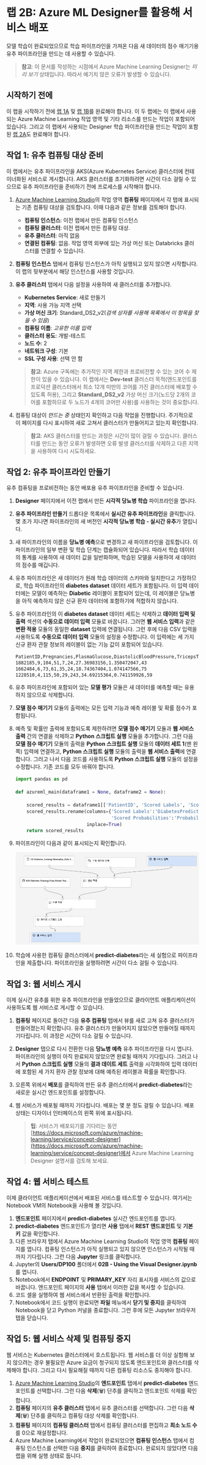 ﻿# 랩 2B: Azure ML Designer를 활용해 서비스 배포

모델 학습이 완료되었으므로 학습 파이프라인을 가져온 다음 새 데이터의 점수 매기기용 유추 파이프라인을 만드는 데 사용할 수 있습니다.

> **참고**: 이 문서를 작성하는 시점에서 Azure Machine Learning Designer는 *미리 보기* 상태입니다. 따라서 예기치 않은 오류가 발생할 수 있습니다.

## 시작하기 전에

이 랩을 시작하기 전에 [랩 1A](Lab01A.md) 및 [랩 1B](Lab01B.md)를 완료해야 합니다. 이 두 랩에는 이 랩에서 사용되는 Azure Machine Learning 작업 영역 및 기타 리소스를 만드는 작업이 포함되어 있습니다. 그리고 이 랩에서 사용되는 Designer 학습 파이프라인을 만드는 작업이 포함된 [랩 2A](Lab02A.md)도 완료해야 합니다.

## 작업 1: 유추 컴퓨팅 대상 준비

이 랩에서는 유추 파이프라인을 AKS(Azure Kubernetes Service) 클러스터에 컨테이너화된 서비스로 게시합니다. AKS 클러스터를 초기화하려면 시간이 다소 걸릴 수 있으므로 유추 파이프라인을 준비하기 전에 프로세스를 시작해야 합니다.

1. [Azure Machine Learning Studio](https://ml.azure.com)의 작업 영역 **컴퓨팅** 페이지에서 각 탭에 표시되는 기존 컴퓨팅 대상을 검토합니다. 이때 다음과 같은 정보를 검토해야 합니다.
    * **컴퓨팅 인스턴스**: 이전 랩에서 만든 컴퓨팅 인스턴스
    * **컴퓨팅 클러스터**: 이전 랩에서 만든 컴퓨팅 대상.
    * **유추 클러스터**: 아직 없음
    * **연결된 컴퓨팅**: 없음. 작업 영역 외부에 있는 가상 머신 또는 Databricks 클러스터를 연결할 수 있습니다.

2. **컴퓨팅 인스턴스** 탭에서 컴퓨팅 인스턴스가 아직 실행되고 있지 않으면 시작합니다. 이 랩의 뒷부분에서 해당 인스턴스를 사용할 것입니다.

3. **유추 클러스터** 탭에서 다음 설정을 사용하여 새 클러스터를 추가합니다.
    * **Kubernetes Service**: 새로 만들기
    * **지역**: 사용 가능 지역 선택
    * **가상 머신 크기**: Standard_DS2_v2(*검색 상자를 사용해 목록에서 이 항목을 찾을 수 있음*)
    * **컴퓨팅 이름**: *고유한 이름 입력*
    * **클러스터 용도**: 개발-테스트
    * **노드 수**: 2
    * **네트워크 구성**: 기본
    * **SSL 구성 사용**: 선택 안 함

    > **참고**: Azure 구독에는 추가적인 지역 제한과 프로비전할 수 있는 코어 수 제한이 있을 수 있습니다. 이 랩에서는 **Dev-test** 클러스터 목적(엔드포인트를 프로덕션 클러스터에서 최소 12개 미만의 코어를 가진 클러스터에 배포할 수 있도록 허용), 그리고 **Standard_DS2_v2** 가상 머신 크기(노드당 2개의 코어를 포함하므로 두 노드가 4개의 코어만 사용)를 사용하는 것이 중요합니다.

4. 컴퓨팅 대상이 *만드는 중* 상태인지 확인하고 다음 작업을 진행합니다. 주기적으로 이 페이지를 다시 표시하여 새로 고쳐서 클러스터가 만들어지고 있는지 확인합니다.

    > **참고**: AKS 클러스터를 만드는 과정은 시간이 많이 걸릴 수 있습니다. 클러스터를 만드는 동안 오류가 발생하면 오류 발생 클러스터를 삭제하고 다른 지역을 사용하여 다시 시도하세요.

## 작업 2: 유추 파이프라인 만들기

유추 컴퓨팅을 프로비전하는 동안 배포용 유추 파이프라인을 준비할 수 있습니다.

1. **Designer** 페이지에서 이전 랩에서 만든 **시각적 당뇨병 학습** 파이프라인을 엽니다.
2. **유추 파이프라인 만들기** 드롭다운 목록에서 **실시간 유추 파이프라인**을 클릭합니다. 몇 초가 지나면 파이프라인의 새 버전인 **시각적 당뇨병 학습 - 실시간 유추**가 열립니다.
3. 새 파이프라인의 이름을 **당뇨병 예측**으로 변경하고 새 파이프라인을 검토합니다. 이 파이프라인의 일부 변환 및 학습 단계는 캡슐화되어 있습니다. 따라서 학습 데이터의 통계를 사용하여 새 데이터 값을 일반화하며, 학습된 모델을 사용하여 새 데이터의 점수를 매깁니다.
4. 유추 파이프라인은 새 데이터가 원래 학습 데이터의 스키마와 일치한다고 가정하므로, 학습 파이프라인의 **diabetes dataset** 데이터 세트가 포함됩니다. 이 입력 데이터에는 모델이 예측하는 **Diabetic** 레이블이 포함되어 있는데, 이 레이블은 당뇨병을 아직 예측하지 않은 신규 환자 데이터에 포함하기에 적합하지 않습니다.
5. 유추 파이프라인의 이 **diabetes dataset** 데이터 세트는 삭제하고 **데이터 입력 및 출력** 섹션의 **수동으로 데이터 입력** 모듈로 바꿉니다. 그러면 **웹 서비스 입력**과 같은 **변환 적용** 모듈의 동일한 **dataset** 입력에 연결됩니다. 그런 후에 다음 CSV 입력을 사용하도록 **수동으로 데이터 입력** 모듈의 설정을 수정합니다. 이 입력에는 세 가지 신규 환자 관찰 정보의 레이블이 없는 기능 값이 포함되어 있습니다.

    ```CSV
    PatientID,Pregnancies,PlasmaGlucose,DiastolicBloodPressure,TricepsThickness,SerumInsulin,BMI,DiabetesPedigree,Age
    1882185,9,104,51,7,24,27.36983156,1.350472047,43
    1662484,6,73,61,35,24,18.74367404,1.074147566,75
    1228510,4,115,50,29,243,34.69215364,0.741159926,59
    ```

6. 유추 파이프라인에 포함되어 있는 **모델 평가** 모듈은 새 데이터를 예측할 때는 유용하지 않으므로 삭제합니다.
7. **모델 점수 매기기** 모듈의 출력에는 모든 입력 기능과 예측 레이블 및 확률 점수가 포함됩니다. 
8. 예측 및 확률만 출력에 포함되도록 제한하려면 **모델 점수 매기기** 모듈과 **웹 서비스 출력** 간의 연결을 삭제하고 **Python 스크립트 실행** 모듈을 추가합니다. 그런 다음 **모델 점수 매기기** 모듈의 출력을 **Python 스크립트 실행** 모듈의 **데이터 세트 1**(맨 왼쪽) 입력에 연결하고, **Python 스크립트 실행** 모듈의 출력을 **웹 서비스 출력**에 연결합니다. 그러고 나서 다음 코드를 사용하도록 **Python 스크립트 실행** 모듈의 설정을 수정합니다. 기존 코드를 모두 바꿔야 합니다.

    ```Python
    import pandas as pd

    def azureml_main(dataframe1 = None, dataframe2 = None):

        scored_results = dataframe1[['PatientID', 'Scored Labels', 'Scored Probabilities']]
        scored_results.rename(columns={'Scored Labels':'DiabetesPrediction',
                                       'Scored Probabilities':'Probability'},
                              inplace=True)
        return scored_results
    ```

9. 파이프라인이 다음과 같이 표시되는지 확인합니다.

    ![시각적 유추 파이프라인](images/visual-inference.jpg)

10. 학습에 사용한 컴퓨팅 클러스터에서 **predict-diabetes**라는 새 실험으로 파이프라인을 제출합니다. 파이프라인을 실행하려면 시간이 다소 걸릴 수 있습니다.

## 작업 3: 웹 서비스 게시

이제 실시간 유추를 위한 유추 파이프라인을 만들었으므로 클라이언트 애플리케이션이 사용하도록 웹 서비스로 게시할 수 있습니다.

1. **컴퓨팅** 페이지로 돌아간 다음 **유추 컴퓨팅** 탭에서 뷰를 새로 고쳐 유추 클러스터가 만들어졌는지 확인합니다. 유추 클러스터가 만들어지지 않았으면 만들어질 때까지 기다립니다. 이 과정은 시간이 다소 걸릴 수 있습니다.
2. **Designer** 탭으로 다시 전환한 다음 **당뇨병 예측** 유추 파이프라인을 다시 엽니다. 파이프라인의 실행이 아직 완료되지 않았으면 완료될 때까지 기다립니다. 그러고 나서 **Python 스크립트 실행** 모듈의 **결과 데이트 세트** 출력을 시각화하여 입력 데이터에 포함된 세 가지 환자 관찰 정보에 대해 예측된 레이블과 확률을 확인합니다.
3. 오른쪽 위에서 **배포**를 클릭하여 만든 유추 클러스터에서 **predict-diabetes**라는 새로운 실시간 엔드포인트를 설정합니다.
4. 웹 서비스가 배포될 때까지 기다립니다. 배포는 몇 분 정도 걸릴 수 있습니다. 배포 상태는 디자이너 인터페이스의 왼쪽 위에 표시됩니다.

    > **팁**: 서비스가 배포되기를 기다리는 동안 [https://docs.microsoft.com/azure/machine-learning/service/concept-designer](https://docs.microsoft.com/azure/machine-learning/service/concept-designer)에서 Azure Machine Learning Designer 설명서를 검토해 보세요.

## 작업 4: 웹 서비스 테스트

이제 클라이언트 애플리케이션에서 배포된 서비스를 테스트할 수 있습니다. 여기서는 Notebook VM의 Notebook을 사용해 볼 것입니다.

1. **엔드포인트** 페이지에서 **predict-diabetes** 실시간 엔드포인트를 엽니다.
2. **predict-diabetes** 엔드포인트가 열리면 **사용** 탭에서 **REST 엔드포인트** 및 **기본 키** 값을 확인합니다.
3. 다른 브라우저 탭에서 Azure Machine Learning Studio의 작업 영역 **컴퓨팅** 페이지를 엽니다. 컴퓨팅 인스턴스가 아직 실행되고 있지 않으면 인스턴스가 시작될 때까지 기다립니다. 그런 다음 **Jupyter** 링크를 클릭합니다.
4. Jupyter의 **Users/DP100** 폴더에서 **02B - Using the Visual Designer.ipynb**를 엽니다.
5. Notebook에서 **ENDPOINT** 및 **PRIMARY_KEY** 자리 표시자를 서비스의 값으로 바꿉니다. 엔드포인트 페이지의 **사용** 탭에서 이러한 값을 복사할 수 있습니다.
6. 코드 셀을 실행하여 웹 서비스에서 반환된 출력을 확인합니다.
7. Notebook에서 코드 실행이 완료되면 **파일** 메뉴에서 **닫기 및 중지**를 클릭하여 Notebook을 닫고 Python 커널을 종료합니다. 그런 후에 모든 Jupyter 브라우저 탭을 닫습니다.

## 작업 5: 웹 서비스 삭제 및 컴퓨팅 중지

웹 서비스는 Kubernetes 클러스터에서 호스트됩니다. 웹 서비스를 더 이상 실험해 보지 않으려는 경우 불필요한 Azure 요금이 청구되지 않도록 엔드포인트와 클러스터를 삭제해야 합니다. 그리고 다시 필요해질 때까지 다른 컴퓨팅 리소스도 중지해야 합니다.

1. [Azure Machine Learning Studio](https://ml.azure.com)의 **엔드포인트** 탭에서 **predict-diabetes** 엔드포인트를 선택합니다. 그런 다음 **삭제**(&#128465;) 단추를 클릭하고 엔드포인트 삭제를 확인합니다.
2. **컴퓨팅** 페이지의 **유추 클러스터** 탭에서 유추 클러스터를 선택합니다. 그런 다음 **삭제**(&#128465;) 단추를 클릭하고 컴퓨팅 대상 삭제를 확인합니다.
3. **컴퓨팅** 페이지의 **컴퓨팅 클러스터** 탭에서 컴퓨팅 클러스터를 편집하고 **최소 노드 수**를 0으로 재설정합니다.
4. Azure Machine Learning에서 작업이 완료되었으면 **컴퓨팅 인스턴스** 탭에서 컴퓨팅 인스턴스를 선택한 다음 **중지**를 클릭하여 종료합니다. 완료되지 않았다면 다음 랩을 위해 실행 상태로 둡니다.
